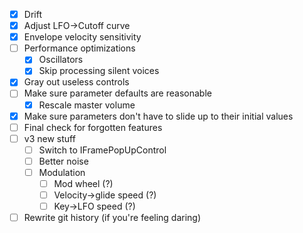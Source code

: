 - [X] Drift
- [X] Adjust LFO->Cutoff curve
- [X] Envelope velocity sensitivity
- [ ] Performance optimizations
	- [X] Oscillators
	- [X] Skip processing silent voices
- [X] Gray out useless controls
- [ ] Make sure parameter defaults are reasonable
	- [X] Rescale master volume
- [X] Make sure parameters don't have to slide up to their initial values
- [ ] Final check for forgotten features
- [ ] v3 new stuff
	- [ ] Switch to IFramePopUpControl
	- [ ] Better noise
	- [ ] Modulation
		- [ ] Mod wheel (?)
		- [ ] Velocity->glide speed (?)
		- [ ] Key->LFO speed (?)
- [ ] Rewrite git history (if you're feeling daring)
